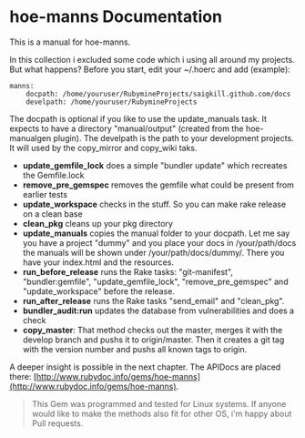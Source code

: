 # hoe-manns Documentation

This is a manual for hoe-manns. 

In this collection i excluded some code which i using all around my projects. But what happens?
Before you start, edit your ~/.hoerc and add (example):

```
manns: 
    docpath: /home/youruser/RubymineProjects/saigkill.github.com/docs 
    develpath: /home/youruser/RubymineProjects
```

The docpath is optional if you like to use the update_manuals task. It expects to have a directory "manual/output" (created from the hoe-manualgen plugin).
The develpath is the path to your development projects. It will used by the copy_mirror and copy_wiki taks.

* **update_gemfile_lock** does a simple "bundler update" which recreates the Gemfile.lock
* **remove_pre_gemspec** removes the gemfile what could be present from earlier tests
* **update_workspace** checks in the stuff. So you can make rake release on a clean base
* **clean_pkg** cleans up your pkg directory
* **update_manuals** copies the manual folder to your docpath. Let me say you have a project "dummy" and you place your docs in /your/path/docs the manuals will be shown under /your/path/docs/dummy/. There you have your index.html and the resources.
* **run_before_release** runs the Rake tasks: "git-manifest", "bundler:gemfile", "update_gemfile_lock", "remove_pre_gemspec" and "update_workspace" before the release.
* **run_after_release** runs the Rake tasks "send_email" and "clean_pkg".
* **bundler_audit:run** updates the database from vulnerabilities and does a check
* **copy_master**: That method checks out the master, merges it with the develop branch and pushs it to origin/master. Then it creates a git tag with the version number and pushs all known tags to origin.

A deeper insight is possible in the next chapter. The APIDocs are placed there: [http://www.rubydoc.info/gems/hoe-manns](http://www.rubydoc.info/gems/hoe-manns).

> This Gem was programmed and tested for Linux systems. If anyone would like to make the methods also fit for other OS, i'm happy about Pull requests.


